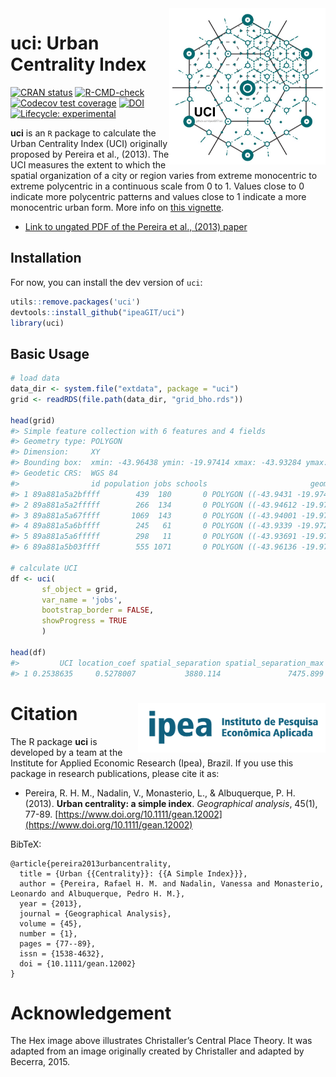 <img align="right" src="https://github.com/ipeaGIT/uci/raw/main/man/figures/uci_hex.png" alt="ipea" width="250">

# uci: Urban Centrality Index

[![CRAN
   status](https://www.r-pkg.org/badges/version/uci)](https://CRAN.R-project.org/package=uci)
[![R-CMD-check](https://github.com/ipeaGIT/uci/workflows/rcmdcheck/badge.svg)](https://github.com/ipeaGIT/uci/actions)
[![Codecov test
coverage](https://codecov.io/gh/ipeaGIT/uci/branch/main/graph/badge.svg)](https://app.codecov.io/gh/ipeaGIT/uci?branch=main)
[![DOI](https://img.shields.io/badge/DOI-10.1111/gean.12002-blue)](https://doi.org/10.1111/gean.12002)
[![Lifecycle:
     experimental](https://img.shields.io/badge/lifecycle-experimental-orange.svg)](https://lifecycle.r-lib.org/articles/stages.html)

**uci** is an `R` package to calculate the Urban Centrality Index (UCI) originally proposed by Pereira et al., (2013). The UCI measures the extent to which the spatial organization of a city or region varies from extreme monocentric to extreme polycentric in a continuous scale from 0 to 1. Values close to 0 indicate more polycentric patterns and values close to 1 indicate a more monocentric urban form. More info on [this vignette](https://ipeagit.github.io/uci/articles/uci.html).

* [Link to ungated PDF of the Pereira et al., (2013) paper](https://www.urbandemographics.org/publication/2013_urban_centrality_index/)

## Installation

For now, you can install the dev version of `uci`:

```R
utils::remove.packages('uci')
devtools::install_github("ipeaGIT/uci")
library(uci)

```


## Basic Usage

```R
# load data
data_dir <- system.file("extdata", package = "uci")
grid <- readRDS(file.path(data_dir, "grid_bho.rds"))

head(grid)
#> Simple feature collection with 6 features and 4 fields
#> Geometry type: POLYGON
#> Dimension:     XY
#> Bounding box:  xmin: -43.96438 ymin: -19.97414 xmax: -43.93284 ymax: -19.96717
#> Geodetic CRS:  WGS 84
#>                id population jobs schools                       geometry
#> 1 89a881a5a2bffff        439  180       0 POLYGON ((-43.9431 -19.9741...
#> 2 89a881a5a2fffff        266  134       0 POLYGON ((-43.94612 -19.972...
#> 3 89a881a5a67ffff       1069  143       0 POLYGON ((-43.94001 -19.972...
#> 4 89a881a5a6bffff        245   61       0 POLYGON ((-43.9339 -19.9728...
#> 5 89a881a5a6fffff        298   11       0 POLYGON ((-43.93691 -19.971...
#> 6 89a881a5b03ffff        555 1071       0 POLYGON ((-43.96136 -19.970...

# calculate UCI
df <- uci(
       sf_object = grid,
       var_name = 'jobs',
       bootstrap_border = FALSE,
       showProgress = TRUE
       )

head(df)
#>         UCI location_coef spatial_separation spatial_separation_max
#> 1 0.2538635     0.5278007           3880.114               7475.899

```


# Citation <img align="right" src="https://github.com/ipeaGIT/uci/raw/main/man/figures/ipea_logo.png" alt="ipea" width="300">

 The R package **uci** is developed by a team at the Institute for Applied 
 Economic Research (Ipea), Brazil. If you use this package in research 
 publications, please cite it as:

* Pereira, R. H. M., Nadalin, V., Monasterio, L., & Albuquerque, P. H. (2013). **Urban centrality: a simple index**. *Geographical analysis*, 45(1), 77-89. [https://www.doi.org/10.1111/gean.12002](https://www.doi.org/10.1111/gean.12002)


BibTeX:
```
@article{pereira2013urbancentrality,
  title = {Urban {{Centrality}}: {{A Simple Index}}},
  author = {Pereira, Rafael H. M. and Nadalin, Vanessa and Monasterio, Leonardo and Albuquerque, Pedro H. M.},
  year = {2013},
  journal = {Geographical Analysis},
  volume = {45},
  number = {1},
  pages = {77--89},
  issn = {1538-4632},
  doi = {10.1111/gean.12002}
}
```

# Acknowledgement
The Hex image above illustrates Christaller’s Central Place Theory. It was adapted from an image originally created by Christaller and adapted by Becerra, 2015.
